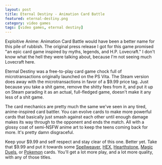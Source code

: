 ```yaml
---
layout: post
title: Eternal Destiny - Animation Card Battle
featured: eternal-destiny.png
category: video games
tags: [video games, eternal destiny]
---
```


Exploitive Anime: Animation Card Battle would have been a better name for this pile of rubbish. The original press release I got for this game promised "an epic card game inspired by myths, legends, and H.P. Lovecraft." I don't know what the hell they were talking about, because I'm not seeing much Lovecraft here.

Eternal Destiny was a free-to-play card game chock full of microtransactions originally launched on the PS Vita. The Steam version does away with the microtransactions in favor of a $9.99 price tag. Just because you take a shit game, remove the shitty fees from it, and put it up on Steam parading it as an actual, full-fledged game, doesn't make it any less of a shit game.

The card mechanics are pretty much the same we've seen in any tired, anime-inspired card battler. You can evolve cards to make more powerful cards that basically just smash against each other until enough damage makes its way through to the opponent and ends the match. All with a glossy coat of semi-NSFW anime art to keep the teens coming back for more. It's pretty damn disgraceful.

Keep your $9.99 and self respect and stay clear of this one. Better yet. Take that $9.99 and put it towards some [Spellweaver](http://store.steampowered.com/app/429680/), [HEX](http://store.steampowered.com/app/410380/), [Hearthstone](http://us.battle.net/en/int?r=hearthstone), [Magic Duels](http://magic.wizards.com/en/content/magic-duels), or [Pokemon](http://www.pokemon.com/us/pokemon-tcg/play-online/) cards. You'll get a lot more play, and a lot more quality, with any of those titles.
